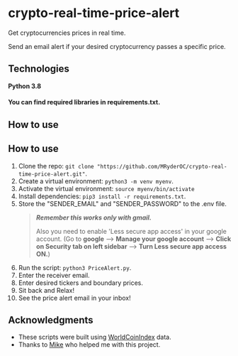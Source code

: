 # crypto-real-time-price-alert

Get cryptocurrencies prices in real time.

Send an email alert if your desired cryptocurrency passes a specific price.

## Technologies

**Python 3.8**
#### You can find required libraries in requirements.txt.

## How to use

## How to use
1. Clone the repo: ``` git clone "https://github.com/MRyderOC/crypto-real-time-price-alert.git" ```.
2. Create a virtual environment: ```python3 -m venv myenv```.
3. Activate the virtual environment: ```source myenv/bin/activate```
4. Install dependencies: ```pip3 install -r requirements.txt```.
5. Store the "SENDER_EMAIL" and "SENDER_PASSWORD" to the .env file.
   > ***Remember this works only with gmail.***
   > 
   > Also you need to enable 'Less secure app access' in your google account. (Go to **google** --> **Manage your google account** --> **Click on Security tab on left sidebar** --> **Turn Less secure app access ON.**)
6. Run the script: ```python3 PriceAlert.py```.
7. Enter the receiver email.
8. Enter desired tickers and boundary prices.
9. Sit back and Relax!
10. See the price alert email in your inbox!

## Acknowledgments

* These scripts were built using [WorldCoinIndex](https://www.worldcoinindex.com/) data.
* Thanks to [Mike](https://github.com/mtodisco10) who helped me with this project.
